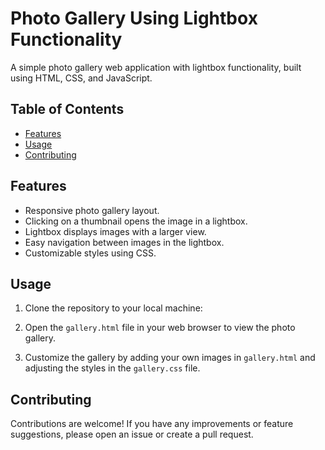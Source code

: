 # Photo Gallery Using Lightbox Functionality

A simple photo gallery web application with lightbox functionality, built using HTML, CSS, and JavaScript.

## Table of Contents

- [Features](#features)
- [Usage](#usage)
- [Contributing](#contributing)

## Features

- Responsive photo gallery layout.
- Clicking on a thumbnail opens the image in a lightbox.
- Lightbox displays images with a larger view.
- Easy navigation between images in the lightbox.
- Customizable styles using CSS.

## Usage

1. Clone the repository to your local machine:

2. Open the `gallery.html` file in your web browser to view the photo gallery.

3. Customize the gallery by adding your own images in `gallery.html` and adjusting the styles in the `gallery.css` file.

## Contributing

Contributions are welcome! If you have any improvements or feature suggestions, please open an issue or create a pull request.
